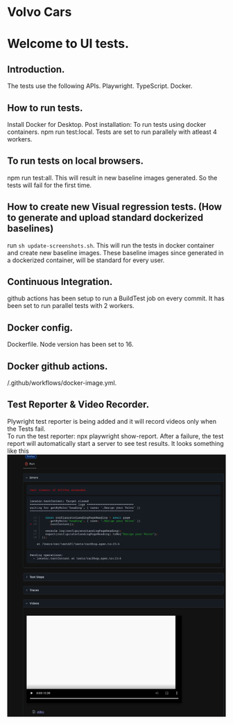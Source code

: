 # Volvo Cars
# Welcome to UI tests. 
## Introduction. 
The tests use the following APIs. 
 Playwright. 
 TypeScript. 
 Docker. 
## How to run tests. 
 Install Docker for Desktop. 
 Post installation: To run tests using docker containers. 
 npm run test:local.
 Tests are set to run parallely with atleast 4 workers. 
## To run tests on local browsers. 
 npm run test:all. 
 This will result in new baseline images generated. So the tests will fail for the first time.  
## How to create new Visual regression tests. (How to generate and upload standard dockerized baselines)
 run `sh update-screenshots.sh`. 
 This will run the tests in docker container and create new baseline images. These baseline images since generated in a dockerized container, will be standard for every user.
## Continuous Integration. 
 github actions has been setup to run a BuildTest job on every commit. It has been set to run parallel tests with 2 workers. 

## Docker config. 
 Dockerfile. 
 Node version has been set to 16. 

## Docker github actions.  
 /.github/workflows/docker-image.yml. 
 ## Test Reporter & Video Recorder. 
 Plywright test reporter is being added and it will record videos only when the Tests fail.  
 To run the test reporter:  npx playwright show-report. 
 After a failure, the test report will automatically start a server to see test results. 
It looks something like this
![Alt text](testReporter.png?raw=true "Title")

 
